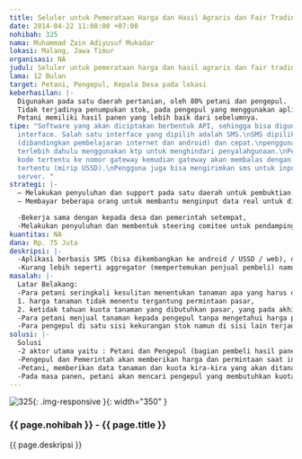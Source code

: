 ```yaml
---
title: Seluler untuk Pemerataan Harga dan Hasil Agraris dan Fair Trading
date: 2014-04-22 11:08:00 +07:00
nohibah: 325
nama: Muhammad Zain Adiyusuf Mukadar
lokasi: Malang, Jawa Timur
organisasi: NA
judul: Seluler untuk pemerataan harga dan hasil agraris dan fair trading
lama: 12 Bulan
target: Petani, Pengepul, Kepala Desa pada lokasi
keberhasilan: |-
  Digunakan pada satu daerah pertanian, oleh 80% petani dan pengepul.
  Tidak terjadinya penumpukan stok, pada pengepul yang menggunakan aplikasi,
  Petani memiliki hasil panen yang lebih baik dari sebelumnya.
tipe: "Software yang akan diciptakan berbentuk API, sehingga bisa digunakan pada banyak
  interface. Salah satu interface yang dipilih adalah SMS.\nSMS dipilih karena mudah
  (dibandingkan pembelajaran internet dan android) dan cepat.\npengguna harus mendaftar
  terlebih dahulu menggunakan ktp untuk menghindari penyalahgunaan.\nPengguna mengirimkan
  kode tertentu ke nomor gateway kemudian gateway akan membalas dengan menu / halaman
  tertentu (mirip USSD).\nPengguna juga bisa mengirimkan sms untuk input data pada
  server. "
strategi: |-
  – Melakukan penyuluhan dan support pada satu daerah untuk pembuktian konsep
  – Membayar beberapa orang untuk membantu menginput data real untuk digunakan user lainnya.

  -Bekerja sama dengan kepada desa dan pemerintah setempat,
  -Melakukan penyuluhan dan membentuk steering comitee untuk pendampingan di lapangan selama 3 bulan pertama.
kuantitas: NA
dana: Rp. 75 Juta
deskripsi: |-
  -Aplikasi berbasis SMS (bisa dikembangkan ke android / USSD / web), dengan tujuan utama pemerataan hasil panen. Dengan dibantu geolocation (dari GPS / cell id) aplikasi bisa membantu menentukan daerah antara pengepul dan petani yang berdekatan.
  -Kurang lebih seperti aggregator (mempertemukan penjual pembeli) namun fungsinya lebih mengerucut karena kuota akan ditotal sehingga antar aktor tidak saling tahu.
masalah: |-
  Latar Belakang:
  -Para petani seringkali kesulitan menentukan tanaman apa yang harus ditanam dikarenakan :
  1. harga tanaman tidak menentu tergantung permintaan pasar,
  2. ketidak tahuan kuota tanaman yang dibutuhkan pasar, yang pada akhirnya menyebabkan penumpukan / pembelian dengan harga murah.
  -Para petani menjual tanaman kepada pengepul tanpa mengetahui harga pasar, sehingga terjadi kelebihan stok dan dibeli dengan harga murah.
  -Para pengepul di satu sisi kekurangan stok namun di sisi lain terjadi penumpukan stok.
solusi: |-
  Solusi
  -2 aktor utama yaitu : Petani dan Pengepul (bagian pembeli hasil panen), dan mungkin Pemerintah di Departemen yang mengontrol harga / permintaan di pasar.
  -Pengepul dan Pemerintah akan memberikan harga dan permintaan saat ini, sehingga petani bisa mengakses dan menentukan apa yang ingin ditanam
  -Petani, memberikan data tanaman dan kuota kira-kira yang akan ditanam sehingga para petani lain tidak akan menanam dengan kuota yang berlebihan / menumpuk agak menghindari harga jual murah.
  -Pada masa panen, petani akan mencari pengepul yang membutuhkan kuota dan membeli dengan harga tinggi sehingga terjadi fair trade / win-win solution.
---
```


![325](/static/img/hibahcms/325.png){: .img-responsive }{: width="350" }

### {{ page.nohibah }} - {{ page.title }}

{{ page.deskripsi }}
